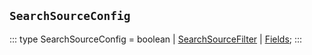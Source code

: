 ## `SearchSourceConfig`
:::
type SearchSourceConfig = boolean | [SearchSourceFilter](./SearchSourceFilter.md) | [Fields](./Fields.md);
:::
